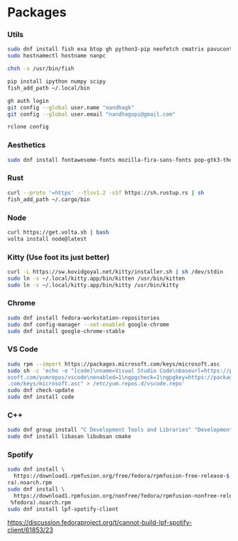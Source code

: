 # Packages

### Utils

```bash
sudo dnf install fish exa btop gh python3-pip neofetch cmatrix pavucontrol rclone obs-studio bat fd-find fzf
sudo hostnamectl hostname nanpc

chsh -s /usr/bin/fish

pip install ipython numpy scipy
fish_add_path ~/.local/bin

gh auth login
git config --global user.name "nandhagk"
git config --global user.email "nandhagopi@gmail.com"

rclone config
```

### Aesthetics

```bash
sudo dnf install fontawesome-fonts mozilla-fira-sans-fonts pop-gtk3-theme pop-icon-theme
```

### Rust

```bash
curl --proto '=https' --tlsv1.2 -sSf https://sh.rustup.rs | sh
fish_add_path ~/.cargo/bin
```

### Node

```bash
curl https://get.volta.sh | bash
volta install node@latest
```

### Kitty (Use foot its just better)

```bash
curl -L https://sw.kovidgoyal.net/kitty/installer.sh | sh /dev/stdin
sudo ln -s ~/.local/kitty.app/bin/kitten /usr/bin/kitten
sudo ln -s ~/.local/kitty.app/bin/kitty /usr/bin/kitty
```

### Chrome

```bash
sudo dnf install fedora-workstation-repositories
sudo dnf config-manager --set-enabled google-chrome
sudo dnf install google-chrome-stable
```

### VS Code

```bash
sudo rpm --import https://packages.microsoft.com/keys/microsoft.asc
sudo sh -c 'echo -e "[code]\nname=Visual Studio Code\nbaseurl=https://packages.micr
osoft.com/yumrepos/vscode\nenabled=1\ngpgcheck=1\ngpgkey=https://packages.microsoft
.com/keys/microsoft.asc" > /etc/yum.repos.d/vscode.repo'
sudo dnf check-update
sudo dnf install code
```

### C++

```bash
sudo dnf group install "C Development Tools and Libraries" "Development Tools"
sudo dnf install libasan libubsan cmake
```

### Spotify

```bash
sudo dnf install \
  https://download1.rpmfusion.org/free/fedora/rpmfusion-free-release-$(rpm -E %fedo
ra).noarch.rpm
sudo dnf install \
  https://download1.rpmfusion.org/nonfree/fedora/rpmfusion-nonfree-release-$(rpm -E
 %fedora).noarch.rpm
sudo dnf install lpf-spotify-client
```
https://discussion.fedoraproject.org/t/cannot-build-lpf-spotify-client/61853/23
